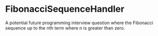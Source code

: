 # FibonacciSequenceHandler
A potential future programming interview question where the Fibonacci sequence up to the nth term where n is greater than zero. 
